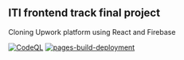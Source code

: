 ## ITI frontend track final project

Cloning Upwork platform using React and Firebase

[![CodeQL](https://github.com/mhsmustafa84/upwork-clone/actions/workflows/codeql-analysis.yml/badge.svg)](https://github.com/mhsmustafa84/upwork-clone/actions/workflows/codeql-analysis.yml)
[![pages-build-deployment](https://github.com/mhsmustafa84/upwork-clone/actions/workflows/pages/pages-build-deployment/badge.svg)](https://github.com/mhsmustafa84/upwork-clone/actions/workflows/pages/pages-build-deployment)
